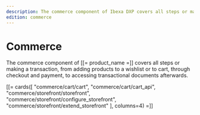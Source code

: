 ```yaml
---
description: The commerce component of Ibexa DXP covers all steps or making a transaction, from adding products to a wishlist or to cart, through checkout and payment, to accessing transactional documents afterwards.
edition: commerce
---
```


# Commerce

The commerce component of [[= product_name =]] covers all steps or making a transaction,
from adding products to a wishlist or to cart, through checkout and payment, to accessing transactional documents afterwards.

[[= cards([
"commerce/cart/cart",
"commerce/cart/cart_api",
"commerce/storefront/storefront",
"commerce/storefront/configure_storefront",
"commerce/storefront/extend_storefront"
], columns=4) =]]
